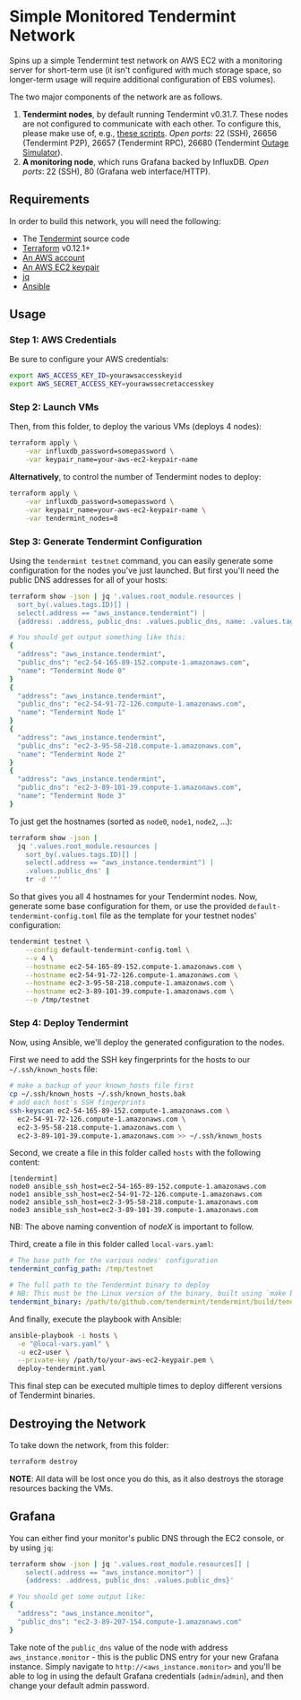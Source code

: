 # Simple Monitored Tendermint Network

Spins up a simple Tendermint test network on AWS EC2 with a monitoring server
for short-term use (it isn't configured with much storage space, so longer-term
usage will require additional configuration of EBS volumes).

The two major components of the network are as follows.

1. **Tendermint nodes**, by default running Tendermint v0.31.7. These nodes are
   not configured to communicate with each other. To configure this, please make
   use of, e.g., [these
   scripts](https://github.com/interchainio/tm-load-test/blob/master/deployment/tendermint-testnet.md).
   *Open ports*: 22 (SSH), 26656 (Tendermint P2P), 26657 (Tendermint RPC), 26680
   (Tendermint [Outage
   Simulator](https://github.com/interchainio/tm-load-test/tree/master/cmd/tm-outage-sim-server)).
2. **A monitoring node**, which runs Grafana backed by InfluxDB. *Open ports*:
   22 (SSH), 80 (Grafana web interface/HTTP).

## Requirements
In order to build this network, you will need the following:

* The [Tendermint](https://github.com/tendermint/tendermint) source code
* [Terraform](https://www.terraform.io/) v0.12.1+
* [An AWS account](https://aws.amazon.com/)
* [An AWS EC2 keypair](https://docs.aws.amazon.com/AWSEC2/latest/UserGuide/ec2-key-pairs.html)
* [jq](https://stedolan.github.io/jq/)
* [Ansible](https://docs.ansible.com/ansible/latest/index.html)

## Usage

### Step 1: AWS Credentials
Be sure to configure your AWS credentials:

```bash
export AWS_ACCESS_KEY_ID=yourawsaccesskeyid
export AWS_SECRET_ACCESS_KEY=yourawssecretaccesskey
```

### Step 2: Launch VMs
Then, from this folder, to deploy the various VMs (deploys 4 nodes):

```bash
terraform apply \
    -var influxdb_password=somepassword \
    -var keypair_name=your-aws-ec2-keypair-name
```

**Alternatively**, to control the number of Tendermint nodes to deploy:

```bash
terraform apply \
    -var influxdb_password=somepassword \
    -var keypair_name=your-aws-ec2-keypair-name \
    -var tendermint_nodes=8
```

### Step 3: Generate Tendermint Configuration
Using the `tendermint testnet` command, you can easily generate some
configuration for the nodes you've just launched. But first you'll need the
public DNS addresses for all of your hosts:

```bash
terraform show -json | jq '.values.root_module.resources | 
  sort_by(.values.tags.ID)[] | 
  select(.address == "aws_instance.tendermint") | 
  {address: .address, public_dns: .values.public_dns, name: .values.tags.Name}'

# You should get output something like this:
{
  "address": "aws_instance.tendermint",
  "public_dns": "ec2-54-165-89-152.compute-1.amazonaws.com",
  "name": "Tendermint Node 0"
}
{
  "address": "aws_instance.tendermint",
  "public_dns": "ec2-54-91-72-126.compute-1.amazonaws.com",
  "name": "Tendermint Node 1"
}
{
  "address": "aws_instance.tendermint",
  "public_dns": "ec2-3-95-58-218.compute-1.amazonaws.com",
  "name": "Tendermint Node 2"
}
{
  "address": "aws_instance.tendermint",
  "public_dns": "ec2-3-89-101-39.compute-1.amazonaws.com",
  "name": "Tendermint Node 3"
}
```

To just get the hostnames (sorted as `node0`, `node1`, `node2`, ...):

```bash
terraform show -json | 
  jq '.values.root_module.resources | 
    sort_by(.values.tags.ID)[] | 
    select(.address == "aws_instance.tendermint") | 
    .values.public_dns' | 
    tr -d '"'
```

So that gives you all 4 hostnames for your Tendermint nodes. Now, generate some
base configuration for them, or use the provided
`default-tendermint-config.toml` file as the template for your testnet nodes'
configuration:

```bash
tendermint testnet \
    --config default-tendermint-config.toml \
    --v 4 \
    --hostname ec2-54-165-89-152.compute-1.amazonaws.com \
    --hostname ec2-54-91-72-126.compute-1.amazonaws.com \
    --hostname ec2-3-95-58-218.compute-1.amazonaws.com \
    --hostname ec2-3-89-101-39.compute-1.amazonaws.com \
    --o /tmp/testnet
```

### Step 4: Deploy Tendermint
Now, using Ansible, we'll deploy the generated configuration to the nodes.

First we need to add the SSH key fingerprints for the hosts to our
`~/.ssh/known_hosts` file:

```bash
# make a backup of your known_hosts file first
cp ~/.ssh/known_hosts ~/.ssh/known_hosts.bak
# add each host's SSH fingerprints
ssh-keyscan ec2-54-165-89-152.compute-1.amazonaws.com \
  ec2-54-91-72-126.compute-1.amazonaws.com \
  ec2-3-95-58-218.compute-1.amazonaws.com \
  ec2-3-89-101-39.compute-1.amazonaws.com >> ~/.ssh/known_hosts
```

Second, we create a file in this folder called `hosts` with the following
content:

```
[tendermint]
node0 ansible_ssh_host=ec2-54-165-89-152.compute-1.amazonaws.com
node1 ansible_ssh_host=ec2-54-91-72-126.compute-1.amazonaws.com
node2 ansible_ssh_host=ec2-3-95-58-218.compute-1.amazonaws.com
node3 ansible_ssh_host=ec2-3-89-101-39.compute-1.amazonaws.com
```

NB: The above naming convention of *nodeX* is important to follow.

Third, create a file in this folder called `local-vars.yaml`:

```yaml
# The base path for the various nodes' configuration
tendermint_config_path: /tmp/testnet

# The full path to the Tendermint binary to deploy
# NB: This must be the Linux version of the binary, built using `make build-linux`
tendermint_binary: /path/to/github.com/tendermint/tendermint/build/tendermint
```

And finally, execute the playbook with Ansible:

```bash
ansible-playbook -i hosts \
  -e "@local-vars.yaml" \
  -u ec2-user \
  --private-key /path/to/your-aws-ec2-keypair.pem \
  deploy-tendermint.yaml
```

This final step can be executed multiple times to deploy different versions of
Tendermint binaries.

## Destroying the Network
To take down the network, from this folder:

```bash
terraform destroy
```

**NOTE**: All data will be lost once you do this, as it also destroys the
storage resources backing the VMs.

## Grafana
You can either find your monitor's public DNS through the EC2 console, or by
using `jq`:

```bash
terraform show -json | jq '.values.root_module.resources[] |
    select(.address == "aws_instance.monitor") | 
    {address: .address, public_dns: .values.public_dns}'

# You should get some output like:
{
  "address": "aws_instance.monitor",
  "public_dns": "ec2-3-89-207-154.compute-1.amazonaws.com"
}
```

Take note of the `public_dns` value of the node with address
`aws_instance.monitor` - this is the public DNS entry for your new Grafana
instance. Simply navigate to `http://<aws_instance.monitor>` and you'll be able
to log in using the default Grafana credentials (`admin`/`admin`), and then
change your default admin password.
